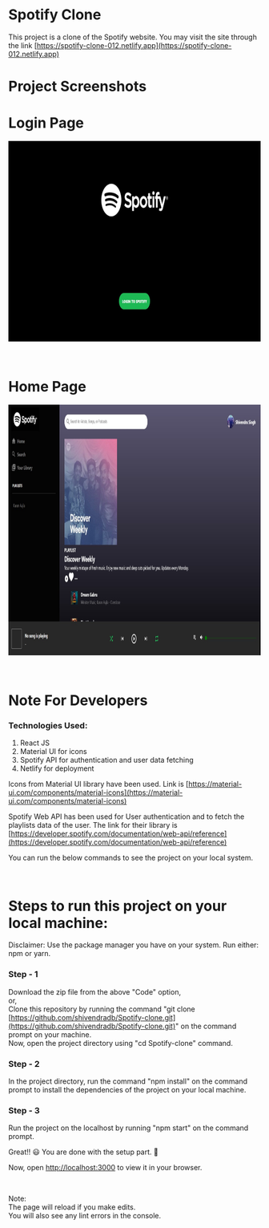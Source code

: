 # Spotify Clone

This project is a clone of the Spotify website. You may visit the site through the link [https://spotify-clone-012.netlify.app](https://spotify-clone-012.netlify.app)

# Project Screenshots

# Login Page

<p align="center">
<img src="./public/spotify.jpg" height=400px>
</p>

<br />

# Home Page

<p align="center">
<img src="./public/spotify-2.jpg" height=500px>
</p>

<br />

# Note For Developers

### Technologies Used:

1. React JS
2. Material UI for icons
3. Spotify API for authentication and user data fetching
4. Netlify for deployment

Icons from Material UI library have been used. Link is [https://material-ui.com/components/material-icons](https://material-ui.com/components/material-icons)

Spotify Web API has been used for User authentication and to fetch the playlists data of the user. The link for their library is [https://developer.spotify.com/documentation/web-api/reference](https://developer.spotify.com/documentation/web-api/reference)

You can run the below commands to see the project on your local system.

<br />

# Steps to run this project on your local machine:

Disclaimer: Use the package manager you have on your system. Run either: npm or yarn.

### Step - 1

Download the zip file from the above "Code" option, \
 or, \
Clone this repository by running the command "git clone [https://github.com/shivendradb/Spotify-clone.git](https://github.com/shivendradb/Spotify-clone.git)" on the command prompt on your machine. \
Now, open the project directory using "cd Spotify-clone" command.

### Step - 2

In the project directory, run the command "npm install" on the command prompt to install the dependencies of the project on your local machine.

### Step - 3

Run the project on the localhost by running "npm start" on the command prompt.

Great!! 😃 You are done with the setup part. 🚀

Now, open [http://localhost:3000](http://localhost:3000) to view it in your browser.

<br />

Note: \
The page will reload if you make edits.\
You will also see any lint errors in the console.
